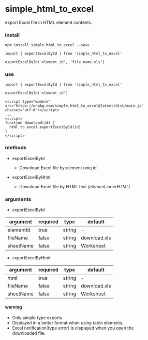# simple_html_to_excel

export Excel file in HTML element contents.

### install
```
npm install simple_html_to_excel --save

import { exportExcelById } from 'simple_html_to_excel'

exportExcelById('element_id', 'file_name.xls')

```

### use
```
import { exportExcelById } from 'simple_html_to_excel'

exportExcelById('element_id')

```

```
<script type="module" src="https://unpkg.com/simple_html_to_excel@latest/dist/main.js" charset="utf-8"></script>
...
<script>
function download(id) {
  html_to_excel.exportExcelById(id)
}
</script>
```

### methods
 - exportExcelById
    - Download Excel file by element uniq id


 - exportExcelByHtml
    - Download Excel file by HTML text *(element.innerHTML)*

### arguments
 - exportExcelById  
 
| argument | required | type |  default |
|---|---|---|---|
| elementId | true | string | - |
| fileName | false | string | download.xls |
| sheetName | false | string | Worksheet |

 - exportExcelByHtml
 
 | argument | required | type |  default |
 |---|---|---|---|
 | html | true | string | - |
 | fileName | false | string | download.xls |
 | sheetName | false | string | Worksheet |


#### warning
 - Only simple type exports
 - Displayed in a better format when using table elements.
 - Excel notification(type error) is displayed when you open the downloaded file.
